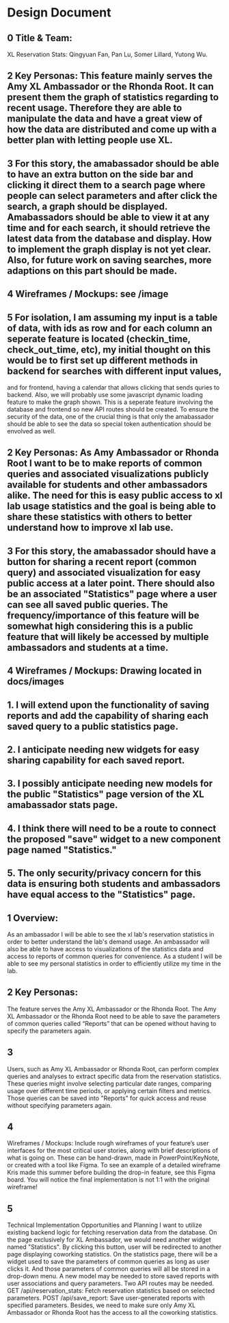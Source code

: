 # Design Document

## 0 Title & Team:

XL Reservation Stats: Qingyuan Fan, Pan Lu, Somer Lillard, Yutong Wu.



## 2 Key Personas: This feature mainly serves the Amy XL Ambassador or the Rhonda Root. It can present them the graph of statistics regarding to recent usage. Therefore they are able to manipulate the data and have a great view of how the data are distributed and come up with a better plan with letting people use XL.

## 3 For this story, the amabassador should be able to have an extra button on the side bar and clicking it direct them to a search page where people can select parameters and after click the search, a graph should be displayed. Amabassadors should be able to view it at any time and for each search, it should retrieve the latest data from the database and display. How to implement the graph display is not yet clear. Also, for future work on saving searches, more adaptions on this part should be made.

## 4 Wireframes / Mockups: see /image

## 5 For isolation, I am assuming my input is a table of data, with ids as row and for each column an seperate feature is located (checkin_time, check_out_time, etc), my initial thought on this would be to first set up different methods in backend for searches with different input values,

and for frontend, having a calendar that allows clicking that sends quries to backend. Also, we will probably use some javascript dynamic loading feature to make the graph shown. This is a seperate feature involving the database and frontend so new API routes should be created. To ensure the security of the data, one of the crucial thing is that only the amabassador should be able to see the data so special token authentication should be envolved as well.





## 2 Key Personas: As Amy Ambassador or Rhonda Root I want to be to make reports of common queries and associated visualizations publicly available for students and other ambassadors alike. The need for this is easy public access to xl lab usage statistics and the goal is being able to share these statistics with others to better understand how to improve xl lab use.

## 3 For this story, the amabassador should have a button for sharing a recent report (common query) and associated visualization for easy public access at a later point. There should also be an associated "Statistics" page where a user can see all saved public queries. The frequency/importance of this feature will be somewhat high considering this is a public feature that will likely be accessed by multiple ambassadors and students at a time.

## 4 Wireframes / Mockups: Drawing located in docs/images

## 1. I will extend upon the functionality of saving reports and add the capability of sharing each saved query to a public statistics page.

## 2. I anticipate needing new widgets for easy sharing capability for each saved report.

## 3. I possibly anticipate needing new models for the public "Statistics" page version of the XL amabassador stats page.

## 4. I think there will need to be a route to connect the proposed "save" widget to a new component page named "Statistics."

## 5. The only security/privacy concern for this data is ensuring both students and ambassadors have equal access to the "Statistics" page.



## 1 Overview:

As an ambassador I will be able to see the xl lab's reservation statistics in order to better understand the lab's demand usage. An ambassador will also be able to have access to visualizations of the statistics data and access to reports of common queries for convenience. As a student I will be able to see my personal statistics in order to efficiently utilize my time in the lab.

## 2 Key Personas:

The feature serves the Amy XL Ambassador or the Rhonda Root. The Amy XL Ambassador or the Rhonda Root need to be able to save the parameters of common queries called “Reports” that can be opened without having to specify the parameters again.

## 3

Users, such as Amy XL Ambassador or Rhonda Root, can perform complex queries and analyses to extract specific data from the reservation statistics. These queries might involve selecting particular date ranges, comparing usage over different time periods, or applying certain filters and metrics. Those queries can be saved into "Reports" for quick access and reuse without specifying parameters again.

## 4

Wireframes / Mockups: Include rough wireframes of your feature’s user interfaces for the most critical user stories, along with brief descriptions of what is going on. These can be hand-drawn, made in PowerPoint/KeyNote, or created with a tool like Figma. To see an example of a detailed wireframe Kris made this summer before building the drop-in feature, see this Figma board. You will notice the final implementation is not 1:1 with the original wireframe!

## 5

Technical Implementation Opportunities and Planning I want to utilize existing backend logic for fetching reservation data from the database. On the page exclusively for XL Ambassador, we would need another widget named "Statistics". By clicking this button, user will be redirected to another page displaying coworking statistics. On the statistics page, there will be a widget used to save the parameters of common queries as long as user clicks it. And those parameters of common queries will all be stored in a drop-down menu. A new model may be needed to store saved reports with user associations and query parameters. Two API routes may be needed. GET /api/reservation_stats: Fetch reservation statistics based on selected parameters. POST /api/save_report: Save user-generated reports with specified parameters. Besides, we need to make sure only Amy XL Ambassador or Rhonda Root has the access to all the coworking statistics.

